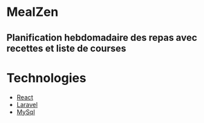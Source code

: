 # MealZen
## Planification hebdomadaire des repas avec recettes et liste de courses

# Technologies
- [React](https://fr.react.dev/)
- [Laravel](https://laravel.com/)
- [MySql](https://www.mysql.com/fr/)

